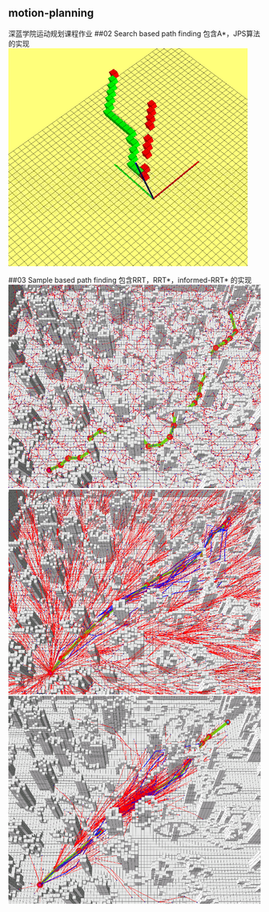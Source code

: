 ## motion-planning
深蓝学院运动规划课程作业
##02 Search based path finding
包含A*，JPS算法的实现
![A* 与JPS对比](https://github.com/yangyichu/motion-planning/blob/main/02-Search-Based-Methods/2.png)

##03 Sample based path finding
包含RRT，RRT*，informed-RRT* 的实现
![RRT](https://github.com/yangyichu/motion-planning/blob/main/03-Sample-Based-Methods/1.png)![informed RRT*](https://github.com/yangyichu/motion-planning/blob/main/03-Sample-Based-Methods/2.png)![RRT*](https://github.com/yangyichu/motion-planning/blob/main/03-Sample-Based-Methods/3.png)
